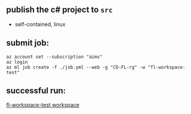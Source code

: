 ## publish the c# project to `src`

- self-contained, linux

## submit job:

```
az account set --subscription "aims"
az login
az ml job create -f ./job.yml --web -g "CD-FL-rg" -w "fl-workspace-test"
```

## successful run:
[fl-workspace-test workspace](https://ml.azure.com/experiments/id/35d7dad5-5ffe-4220-8f2f-5bc324766353?wsid=/subscriptions/48bbc269-ce89-4f6f-9a12-c6f91fcb772d/resourcegroups/CD-FL-rg/workspaces/fl-workspace-test&tid=72f988bf-86f1-41af-91ab-2d7cd011db47)